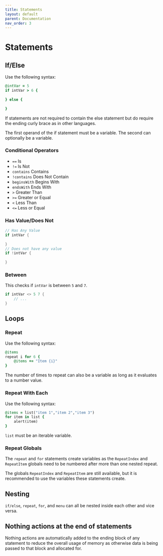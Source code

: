 ```yaml
---
title: Statements
layout: default
parent: Documentation
nav_order: 3
---
```


# Statements

## If/Else

Use the following syntax:

```ruby
@intVar = 5
if intVar > 6 {
    
} else {
    
}
```

If statements are not required to contain the else statement but do require the ending curly brace as in other
languages.

The first operand of the if statement must be a variable. The second can optionally be a variable.

### Conditional Operators

- `==` Is
- `!=` Is Not
- `contains` Contains
- `!contains` Does Not Contain
- `beginsWith` Begins With
- `endsWith` Ends With
- `>` Greater Than
- `>=` Greater or Equal
- `<` Less Than
- `<=` Less or Equal

### Has Value/Does Not

```go
// Has Any Value
if intVar {
    
}
// Does not have any value
if !intVar {
    
}
```

### Between

This checks if `intVar` is between `5` and `7`.

```go
if intVar <> 5 7 {
    // ...
}
```

## Loops

### Repeat

Use the following syntax:

```ruby
@items
repeat i for 6 {
    @items += "Item {i}"
}
```

The number of times to repeat can also be a variable as long as it evaluates to a number value.

### Repeat With Each

Use the following syntax:

```ruby
@items = list("item 1","item 2","item 3")
for item in list {
    alert(item)
}
```

`list` must be an iterable variable.

### Repeat Globals

The `repeat` and `for` statements create variables as the `RepeatIndex` and `RepeatItem` globals need to be numbered after more than one nested repeat.

The globals `RepeatIndex` and `RepeatItem` are still available, but it is recommended to use the variables these statements create.

## Nesting

`if/else`, `repeat`, `for`, and `menu` can all be nested inside each other and vice versa.

## Nothing actions at the end of statements

Nothing actions are automatically added to the ending block of any statement to reduce the overall usage of memory as otherwise data is being passed to that block and allocated for.
